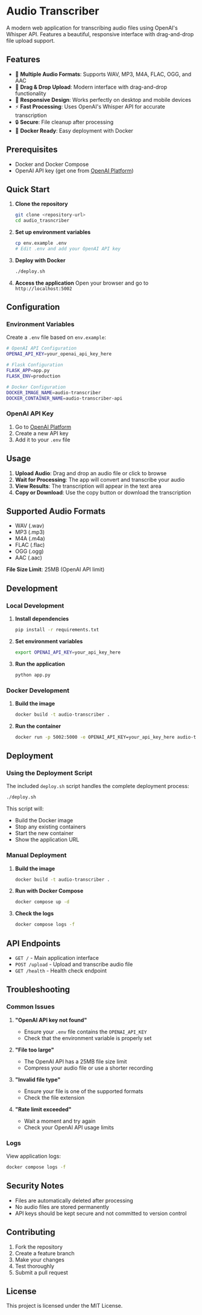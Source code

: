 # Audio Transcriber

A modern web application for transcribing audio files using OpenAI's Whisper API. Features a beautiful, responsive interface with drag-and-drop file upload support.

## Features

- 🎵 **Multiple Audio Formats**: Supports WAV, MP3, M4A, FLAC, OGG, and AAC
- 📁 **Drag & Drop Upload**: Modern interface with drag-and-drop functionality
- 🎨 **Responsive Design**: Works perfectly on desktop and mobile devices
- ⚡ **Fast Processing**: Uses OpenAI's Whisper API for accurate transcription
- 🔒 **Secure**: File cleanup after processing
- 🐳 **Docker Ready**: Easy deployment with Docker

## Prerequisites

- Docker and Docker Compose
- OpenAI API key (get one from [OpenAI Platform](https://platform.openai.com/api-keys))

## Quick Start

1. **Clone the repository**
   ```bash
   git clone <repository-url>
   cd audio_trasncriber
   ```

2. **Set up environment variables**
   ```bash
   cp env.example .env
   # Edit .env and add your OpenAI API key
   ```

3. **Deploy with Docker**
   ```bash
   ./deploy.sh
   ```

4. **Access the application**
   Open your browser and go to `http://localhost:5002`

## Configuration

### Environment Variables

Create a `.env` file based on `env.example`:

```bash
# OpenAI API Configuration
OPENAI_API_KEY=your_openai_api_key_here

# Flask Configuration
FLASK_APP=app.py
FLASK_ENV=production

# Docker Configuration
DOCKER_IMAGE_NAME=audio-transcriber
DOCKER_CONTAINER_NAME=audio-transcriber-api
```

### OpenAI API Key

1. Go to [OpenAI Platform](https://platform.openai.com/api-keys)
2. Create a new API key
3. Add it to your `.env` file

## Usage

1. **Upload Audio**: Drag and drop an audio file or click to browse
2. **Wait for Processing**: The app will convert and transcribe your audio
3. **View Results**: The transcription will appear in the text area
4. **Copy or Download**: Use the copy button or download the transcription

## Supported Audio Formats

- WAV (.wav)
- MP3 (.mp3)
- M4A (.m4a)
- FLAC (.flac)
- OGG (.ogg)
- AAC (.aac)

**File Size Limit**: 25MB (OpenAI API limit)

## Development

### Local Development

1. **Install dependencies**
   ```bash
   pip install -r requirements.txt
   ```

2. **Set environment variables**
   ```bash
   export OPENAI_API_KEY=your_api_key_here
   ```

3. **Run the application**
   ```bash
   python app.py
   ```

### Docker Development

1. **Build the image**
   ```bash
   docker build -t audio-transcriber .
   ```

2. **Run the container**
   ```bash
   docker run -p 5002:5000 -e OPENAI_API_KEY=your_api_key_here audio-transcriber
   ```

## Deployment

### Using the Deployment Script

The included `deploy.sh` script handles the complete deployment process:

```bash
./deploy.sh
```

This script will:
- Build the Docker image
- Stop any existing containers
- Start the new container
- Show the application URL

### Manual Deployment

1. **Build the image**
   ```bash
   docker build -t audio-transcriber .
   ```

2. **Run with Docker Compose**
   ```bash
   docker compose up -d
   ```

3. **Check the logs**
   ```bash
   docker compose logs -f
   ```

## API Endpoints

- `GET /` - Main application interface
- `POST /upload` - Upload and transcribe audio file
- `GET /health` - Health check endpoint

## Troubleshooting

### Common Issues

1. **"OpenAI API key not found"**
   - Ensure your `.env` file contains the `OPENAI_API_KEY`
   - Check that the environment variable is properly set

2. **"File too large"**
   - The OpenAI API has a 25MB file size limit
   - Compress your audio file or use a shorter recording

3. **"Invalid file type"**
   - Ensure your file is one of the supported formats
   - Check the file extension

4. **"Rate limit exceeded"**
   - Wait a moment and try again
   - Check your OpenAI API usage limits

### Logs

View application logs:
```bash
docker compose logs -f
```

## Security Notes

- Files are automatically deleted after processing
- No audio files are stored permanently
- API keys should be kept secure and not committed to version control

## Contributing

1. Fork the repository
2. Create a feature branch
3. Make your changes
4. Test thoroughly
5. Submit a pull request

## License

This project is licensed under the MIT License. 